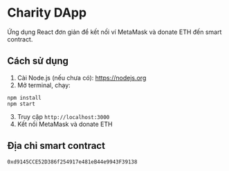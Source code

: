 
# Charity DApp

Ứng dụng React đơn giản để kết nối ví MetaMask và donate ETH đến smart contract.

## Cách sử dụng

1. Cài Node.js (nếu chưa có): https://nodejs.org
2. Mở terminal, chạy:

```
npm install
npm start
```

3. Truy cập `http://localhost:3000`
4. Kết nối MetaMask và donate ETH

## Địa chỉ smart contract
```
0xd9145CCE52D386f254917e481eB44e9943F39138
```
